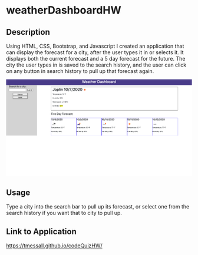 # weatherDashboardHW

## Description

Using HTML, CSS, Bootstrap, and Javascript I created an application that can display the forecast for a city, after the user types it in or selects it. It displays both the current forecast and a 5 day forecast for the future. The city the user types in is saved to the search history, and the user can click on any button in search history to pull up that forecast again.

![Weather Dashboard](./assets/images/weatherdashboard.png)

## Usage

Type a city into the search bar to pull up its forecast, or select one from the search history if you want that to city to pull up.

## Link to Application

https://tmessall.github.io/codeQuizHW/